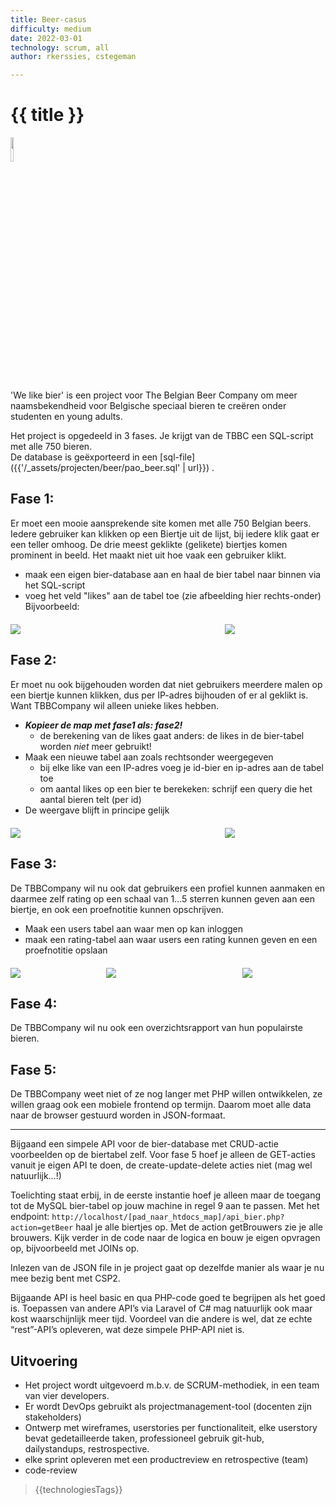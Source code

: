 ```yaml
---
title: Beer-casus
difficulty: medium
date: 2022-03-01
technology: scrum, all
author: rkerssies, cstegeman

---
```



# {{ title }}

<img src="{{ '/_assets/projecten/beer/prj_biertjes.png' | url }}" style="width:10%;">


'We like bier' is een project voor The Belgian Beer Company om meer naamsbekendheid voor Belgische speciaal bieren te creëren onder studenten en young adults.

Het project is opgedeeld in 3 fases.  Je krijgt van de TBBC een SQL-script met alle 750 bieren.<br>
De database is geëxporteerd in een [sql-file]({{'/_assets/projecten/beer/pao_beer.sql' | url}}) .

## Fase 1:
Er moet een mooie aansprekende site komen met alle 750 Belgian beers.
Iedere gebruiker kan klikken op een Biertje uit de lijst, bij iedere klik gaat er een teller omhoog. De drie meest geklikte (gelikete) biertjes komen prominent in beeld.
Het maakt niet uit hoe vaak een gebruiker klikt.<br>
* maak een eigen bier-database aan en haal de bier tabel naar binnen via het SQL-script
* voeg het veld "likes" aan de tabel toe (zie afbeelding hier rechts-onder)
Bijvoorbeeld:
<div style="display:flex; column-gap:20px; margin-top:20px;">
    <div style="flex:4">
        <img src="{{ '/_assets/projecten/beer/fase1.png' | url }}">
    </div>
    <div style="flex:2">
        <img src="{{ '/_assets/projecten/beer/bier_likes.png' | url }}">
    </div>
</div>


## Fase 2:
Er moet nu ook bijgehouden worden dat niet gebruikers meerdere malen op een biertje kunnen klikken, dus per IP-adres bijhouden of er al geklikt is. Want TBBCompany wil alleen unieke likes hebben.
* <b><i>Kopieer de map met fase1 als: fase2!</i></b>
    * de berekening van de likes gaat anders: de likes in de bier-tabel worden <i>niet</i> meer gebruikt!
* Maak een nieuwe tabel aan zoals rechtsonder weergegeven
    * bij elke like van een IP-adres voeg je id-bier en ip-adres aan de tabel toe
    * om aantal likes op een bier te berekeken: schrijf een query die het aantal bieren telt (per id)
* De weergave blijft in principe gelijk 
<div style="display:flex; column-gap:20px; max-width:600px; margin-top:20px;">
    <div style="flex:4">
        <img src="{{ '/_assets/projecten/beer/bier_likes.png' | url }}">
    </div>
    <div style="flex:2">
        <img src="{{ '/_assets/projecten/beer/bier_ip.png' | url }}">
    </div>
</div>

## Fase 3:
De TBBCompany wil nu ook dat gebruikers een profiel kunnen aanmaken en daarmee zelf rating op een schaal van 1…5 sterren kunnen geven aan een biertje, en ook een proefnotitie kunnen opschrijven.
* Maak een users tabel aan waar men op kan inloggen
* maak een rating-tabel aan waar users een rating kunnen geven en een proefnotitie opslaan
<div style="display:flex; column-gap:20px;  margin-top:20px;">
    <div style="flex:2">
        <img src="{{ '/_assets/projecten/beer/user_inlog.png' | url }}">
    </div>
    <div style="flex:3">
        <img src="{{ '/_assets/projecten/beer/user-rating.png' | url }}">
    </div>
    <div style="flex:2">
        <img src="{{ '/_assets/projecten/beer/rating.png' | url }}">
    </div>
</div>

## Fase 4:
De TBBCompany wil nu ook een overzichtsrapport van hun populairste bieren.

## Fase 5:
De TBBCompany weet niet of ze nog langer met PHP willen ontwikkelen, ze willen graag ook een mobiele frontend op termijn. Daarom moet alle data naar de browser gestuurd worden in JSON-formaat.

__________
Bijgaand een simpele API voor de bier-database met CRUD-actie voorbeelden op de biertabel zelf. Voor fase 5 hoef je alleen de GET-acties vanuit je eigen API te doen, de create-update-delete acties niet (mag wel natuurlijk…!)

Toelichting staat erbij, in de eerste instantie hoef je alleen maar de toegang tot de MySQL bier-tabel op jouw machine in regel 9 aan te passen.
Met het endpoint: ```http://localhost/[pad_naar_htdocs_map]/api_bier.php?action=getBeer``` haal je alle biertjes op. Met de action getBrouwers zie je alle brouwers. Kijk verder in de code naar de logica en bouw je eigen opvragen op, bijvoorbeeld met JOINs op.

Inlezen van de JSON file in je project gaat op dezelfde manier als waar je nu mee bezig bent met CSP2.

Bijgaande API is heel basic en qua PHP-code goed te begrijpen als het goed is.
Toepassen van andere API’s via Laravel of C# mag natuurlijk ook maar kost waarschijnlijk meer tijd. Voordeel van die andere is wel, dat ze echte “rest”-API’s opleveren, wat deze simpele PHP-API niet is.  

## Uitvoering
* Het project wordt uitgevoerd m.b.v. de SCRUM-methodiek, in een team van vier developers.
* Er wordt DevOps gebruikt als projectmanagement-tool (docenten zijn stakeholders)
* Ontwerp met wireframes, userstories per functionaliteit, elke userstory bevat gedetailleerde taken,
  professioneel gebruik git-hub, dailystandups, restrospective.
* elke sprint opleveren met een productreview en retrospective (team)
* code-review


> {{technologiesTags}}

